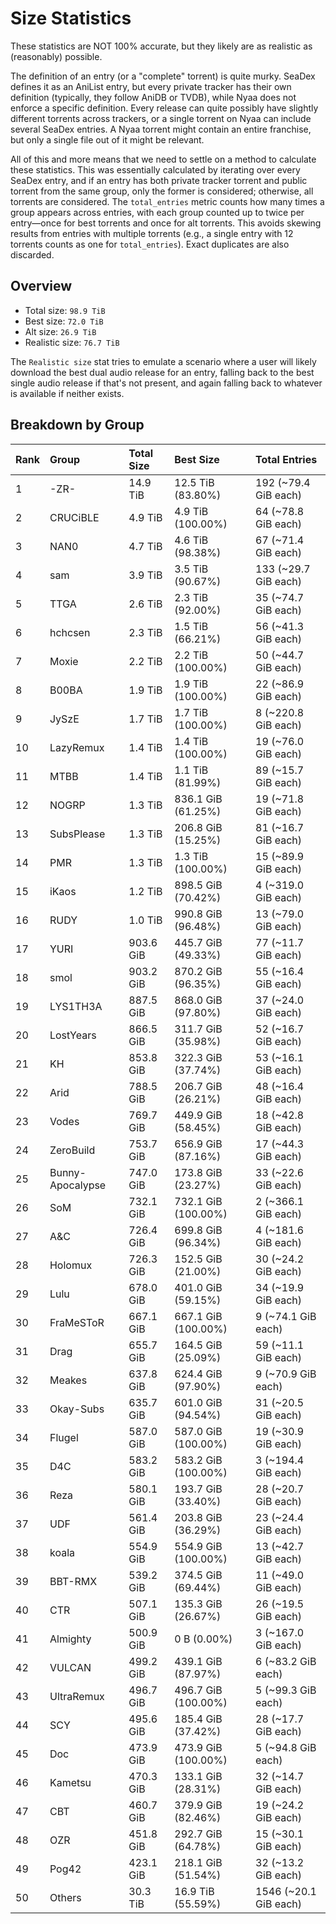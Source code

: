 # Size Statistics

These statistics are NOT 100% accurate, but they likely are as realistic as (reasonably) possible.

The definition of an entry (or a "complete" torrent) is quite murky. SeaDex defines it as an AniList entry, but every private tracker has their own definition (typically, they follow AniDB or TVDB), while Nyaa does not enforce a specific definition. Every release can quite possibly have slightly different torrents across trackers, or a single torrent on Nyaa can include several SeaDex entries. A Nyaa torrent might contain an entire franchise, but only a single file out of it might be relevant.

All of this and more means that we need to settle on a method to calculate these statistics. This was essentially calculated by iterating over every SeaDex entry, and if an entry has both private tracker torrent and public torrent from the same group, only the former is considered; otherwise, all torrents are considered. The `total_entries` metric counts how many times a group appears across entries, with each group counted up to twice per entry—once for best torrents and once for alt torrents. This avoids skewing results from entries with multiple torrents (e.g., a single entry with 12 torrents counts as one for `total_entries`). Exact duplicates are also discarded.

## Overview

- Total size: `98.9 TiB`
- Best size: `72.0 TiB`
- Alt size: `26.9 TiB`
- Realistic size: `76.7 TiB`

The `Realistic size` stat tries to emulate a scenario where a user will likely download the best dual audio release for an entry, falling back to the best single audio release if that's not present, and again falling back to whatever is available if neither exists.


## Breakdown by Group

| Rank | Group            | Total Size | Best Size           | Total Entries         |
| :----| :----------------| :----------| :-------------------| :---------------------|
| 1    | -ZR-             | 14.9 TiB   | 12.5 TiB (83.80%)   | 192 (~79.4 GiB each)  |
| 2    | CRUCiBLE         | 4.9 TiB    | 4.9 TiB (100.00%)   | 64 (~78.8 GiB each)   |
| 3    | NAN0             | 4.7 TiB    | 4.6 TiB (98.38%)    | 67 (~71.4 GiB each)   |
| 4    | sam              | 3.9 TiB    | 3.5 TiB (90.67%)    | 133 (~29.7 GiB each)  |
| 5    | TTGA             | 2.6 TiB    | 2.3 TiB (92.00%)    | 35 (~74.7 GiB each)   |
| 6    | hchcsen          | 2.3 TiB    | 1.5 TiB (66.21%)    | 56 (~41.3 GiB each)   |
| 7    | Moxie            | 2.2 TiB    | 2.2 TiB (100.00%)   | 50 (~44.7 GiB each)   |
| 8    | B00BA            | 1.9 TiB    | 1.9 TiB (100.00%)   | 22 (~86.9 GiB each)   |
| 9    | JySzE            | 1.7 TiB    | 1.7 TiB (100.00%)   | 8 (~220.8 GiB each)   |
| 10   | LazyRemux        | 1.4 TiB    | 1.4 TiB (100.00%)   | 19 (~76.0 GiB each)   |
| 11   | MTBB             | 1.4 TiB    | 1.1 TiB (81.99%)    | 89 (~15.7 GiB each)   |
| 12   | NOGRP            | 1.3 TiB    | 836.1 GiB (61.25%)  | 19 (~71.8 GiB each)   |
| 13   | SubsPlease       | 1.3 TiB    | 206.8 GiB (15.25%)  | 81 (~16.7 GiB each)   |
| 14   | PMR              | 1.3 TiB    | 1.3 TiB (100.00%)   | 15 (~89.9 GiB each)   |
| 15   | iKaos            | 1.2 TiB    | 898.5 GiB (70.42%)  | 4 (~319.0 GiB each)   |
| 16   | RUDY             | 1.0 TiB    | 990.8 GiB (96.48%)  | 13 (~79.0 GiB each)   |
| 17   | YURI             | 903.6 GiB  | 445.7 GiB (49.33%)  | 77 (~11.7 GiB each)   |
| 18   | smol             | 903.2 GiB  | 870.2 GiB (96.35%)  | 55 (~16.4 GiB each)   |
| 19   | LYS1TH3A         | 887.5 GiB  | 868.0 GiB (97.80%)  | 37 (~24.0 GiB each)   |
| 20   | LostYears        | 866.5 GiB  | 311.7 GiB (35.98%)  | 52 (~16.7 GiB each)   |
| 21   | KH               | 853.8 GiB  | 322.3 GiB (37.74%)  | 53 (~16.1 GiB each)   |
| 22   | Arid             | 788.5 GiB  | 206.7 GiB (26.21%)  | 48 (~16.4 GiB each)   |
| 23   | Vodes            | 769.7 GiB  | 449.9 GiB (58.45%)  | 18 (~42.8 GiB each)   |
| 24   | ZeroBuild        | 753.7 GiB  | 656.9 GiB (87.16%)  | 17 (~44.3 GiB each)   |
| 25   | Bunny-Apocalypse | 747.0 GiB  | 173.8 GiB (23.27%)  | 33 (~22.6 GiB each)   |
| 26   | SoM              | 732.1 GiB  | 732.1 GiB (100.00%) | 2 (~366.1 GiB each)   |
| 27   | A&C              | 726.4 GiB  | 699.8 GiB (96.34%)  | 4 (~181.6 GiB each)   |
| 28   | Holomux          | 726.3 GiB  | 152.5 GiB (21.00%)  | 30 (~24.2 GiB each)   |
| 29   | Lulu             | 678.0 GiB  | 401.0 GiB (59.15%)  | 34 (~19.9 GiB each)   |
| 30   | FraMeSToR        | 667.1 GiB  | 667.1 GiB (100.00%) | 9 (~74.1 GiB each)    |
| 31   | Drag             | 655.7 GiB  | 164.5 GiB (25.09%)  | 59 (~11.1 GiB each)   |
| 32   | Meakes           | 637.8 GiB  | 624.4 GiB (97.90%)  | 9 (~70.9 GiB each)    |
| 33   | Okay-Subs        | 635.7 GiB  | 601.0 GiB (94.54%)  | 31 (~20.5 GiB each)   |
| 34   | Flugel           | 587.0 GiB  | 587.0 GiB (100.00%) | 19 (~30.9 GiB each)   |
| 35   | D4C              | 583.2 GiB  | 583.2 GiB (100.00%) | 3 (~194.4 GiB each)   |
| 36   | Reza             | 580.1 GiB  | 193.7 GiB (33.40%)  | 28 (~20.7 GiB each)   |
| 37   | UDF              | 561.4 GiB  | 203.8 GiB (36.29%)  | 23 (~24.4 GiB each)   |
| 38   | koala            | 554.9 GiB  | 554.9 GiB (100.00%) | 13 (~42.7 GiB each)   |
| 39   | BBT-RMX          | 539.2 GiB  | 374.5 GiB (69.44%)  | 11 (~49.0 GiB each)   |
| 40   | CTR              | 507.1 GiB  | 135.3 GiB (26.67%)  | 26 (~19.5 GiB each)   |
| 41   | Almighty         | 500.9 GiB  | 0 B (0.00%)         | 3 (~167.0 GiB each)   |
| 42   | VULCAN           | 499.2 GiB  | 439.1 GiB (87.97%)  | 6 (~83.2 GiB each)    |
| 43   | UltraRemux       | 496.7 GiB  | 496.7 GiB (100.00%) | 5 (~99.3 GiB each)    |
| 44   | SCY              | 495.6 GiB  | 185.4 GiB (37.42%)  | 28 (~17.7 GiB each)   |
| 45   | Doc              | 473.9 GiB  | 473.9 GiB (100.00%) | 5 (~94.8 GiB each)    |
| 46   | Kametsu          | 470.3 GiB  | 133.1 GiB (28.31%)  | 32 (~14.7 GiB each)   |
| 47   | CBT              | 460.7 GiB  | 379.9 GiB (82.46%)  | 19 (~24.2 GiB each)   |
| 48   | OZR              | 451.8 GiB  | 292.7 GiB (64.78%)  | 15 (~30.1 GiB each)   |
| 49   | Pog42            | 423.1 GiB  | 218.1 GiB (51.54%)  | 32 (~13.2 GiB each)   |
| 50   | Others           | 30.3 TiB   | 16.9 TiB (55.59%)   | 1546 (~20.1 GiB each) |
